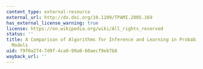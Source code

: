 ```yaml
---
content_type: external-resource
external_url: http://dx.doi.org/10.1109/TPAMI.2005.169
has_external_license_warning: true
license: https://en.wikipedia.org/wiki/All_rights_reserved
status: ''
title: A Comparison of Algorithms for Inference and Learning in Probabilistic Graphical
  Models
uid: f9f0a274-7d9f-4ca8-99a0-60aecf9eb7b8
wayback_url: ''
---
```

